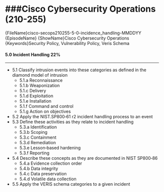 ###Cisco Cybersecurity Operations (210-255)
============================================================
{FileName}cisco-secops210255-5-0-incidence_handling-MMDDYY
{EpisodeName}
{ShowName}Cisco Cybersecurity Operations
{Keywords}Security Policy, Vulnerability Policy, Veris Schema
#### 5.0 Incident Handling 22%
------------------------------------------------------------

* 5.1 Classify intrusion events into these categories as 
  defined in the diamond model of intrusion
	+ 5.1.a Reconnaissance
	+ 5.1.b Weaponization
	+ 5.1.c Delivery
	+ 5.1.d Exploitation
	+ 5.1.e Installation
	+ 5.1.f Command and control
	+ 5.1.g Action on objectives
* 5.2 Apply the NIST.SP800‐61 r2 incident handling process 
  to an event
* 5.3 Define these activities as they relate to incident 
  handling
	+ 5.3.a Identification
	+ 5.3.b Scoping
	+ 5.3.c Containment
	+ 5.3.d Remediation
	+ 5.3.e Lesson‐based hardening
	+ 5.3.f Reporting
* 5.4 Describe these concepts as they are documented in 
  NIST SP800‐86
	+ 5.4.a Evidence collection order
	+ 5.4.b Data integrity
	+ 5.4.c Data preservation
	+ 5.4.d Volatile data collection
* 5.5 Apply the VERIS schema categories to a given incident